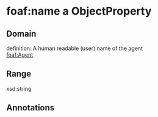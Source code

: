 # foaf:name a ObjectProperty

## Domain

definition: A human readable (user) name of the agent<br>
[foaf:Agent](/foaf/0.1/Agent)

## Range

xsd:string

## Annotations


